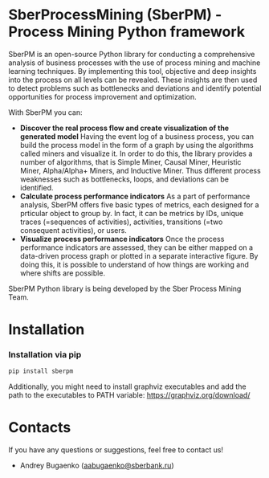 # SberProcessMining (SberPM) - Process Mining Python framework
SberPM is an open-source Python library for conducting a comprehensive analysis of business processes with the use of process mining and machine learning techniques. By implementing this tool, objective and deep insights into the process on all levels can be revealed. These insights are then used to detect problems such as bottlenecks and deviations and identify potential opportunities for process improvement and optimization.

With SberPM you can:
- **Discover the real process flow and create visualization of the generated model**
    Having the event log of a business process, you can build the process model in the form of a graph by using the algorithms called miners and visualize it. In order to do this, the library provides a number of algorithms, that is Simple Miner, Causal Miner, Heuristic Miner, Alpha/Alpha+ Miners, and Inductive Miner. Thus different process weaknesses such as bottlenecks, loops, and deviations can be identified.
- **Calculate process performance indicators**
    As a part of performance analysis, SberPM offers five basic types of metrics, each designed for a prticular object to group by. In fact, it can be metrics by IDs, unique traces (=sequences of activities), activities, transitions (=two consequent activities), or users.
- **Visualize process performance indicators**
    Once the process performance indicators are assessed, they can be either mapped on a data-driven process graph or plotted in a separate interactive figure. By doing this, it is possible to understand of how things are working and where shifts are possible.

SberPM Python library is being developed by the Sber Process Mining Team.

# Installation
### Installation via pip
```bash 
pip install sberpm
```

Additionally, you might need to install graphviz executables and add the path to the executables to PATH variable: https://graphviz.org/download/

# Contacts
If you have any questions or suggestions, feel free to contact us!
- Andrey Bugaenko (aabugaenko@sberbank.ru)

